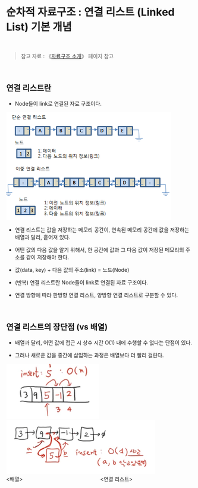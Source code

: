 # 순차적 자료구조 : 연결 리스트 (Linked List) 기본 개념

<br/>

>  참고 자료 : 《<a href="https://github.com/SangYoonLee1231/TIL/blob/main/DataStructure/data_structure_introduction.md">자료구조 소개</a>》 페이지 참고

<br/>

## 연결 리스트란

* Node들이 link로 연결된 자료 구조이다.

<img src="img/linked_list1.png">

<br/>

* 연결 리스트는 값을 저장하는 메모리 공간이, 연속된 메모리 공간에 값을 저장하는 배열과 달리, 흩어져 있다.

* 어떤 값의 다음 값을 알기 위해서, 한 공간에 값과 그 다음 값이 저장된 메모리의 주소를 같이 저장해야 한다.

* 값(data, key) + 다음 값의 주소(link) = 노드(Node)

* (반복) 연결 리스트란 Node들이 link로 연결된 자료 구조이다.

* 연결 방향에 따라 한방향 연결 리스트, 양방향 연결 리스트로 구분할 수 있다.

<br/>

## 연결 리스트의 장단점 (vs 배열)

* 배열과 달리, 어떤 값에 접근 시 상수 시간 O(1) 내에 수행할 수 없다는 단점이 있다.

* 그러나 새로운 값을 중간에 삽입하는 과정은 배열보다 더 빨리 걸린다.

<img src="img/linked_list2.png" width="250px"> <img src="img/linked_list3.png" width="400px">  
\<배열> &nbsp;&nbsp;&nbsp;&nbsp;&nbsp;&nbsp;&nbsp;&nbsp;&nbsp;&nbsp;&nbsp;&nbsp;&nbsp;&nbsp;&nbsp;&nbsp;&nbsp;&nbsp;&nbsp;&nbsp;&nbsp;&nbsp;&nbsp;&nbsp;&nbsp;&nbsp;&nbsp;&nbsp;&nbsp;&nbsp;&nbsp;&nbsp;&nbsp;&nbsp;&nbsp;&nbsp;&nbsp;&nbsp;&nbsp;&nbsp;&nbsp;&nbsp;&nbsp;&nbsp;&nbsp;&nbsp;&nbsp;&nbsp;&nbsp;&nbsp;&nbsp; \<연결 리스트>
